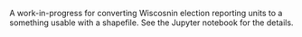 A work-in-progress for converting Wiscosnin election reporting units to a something usable with a shapefile. See the Jupyter notebook for the details.

